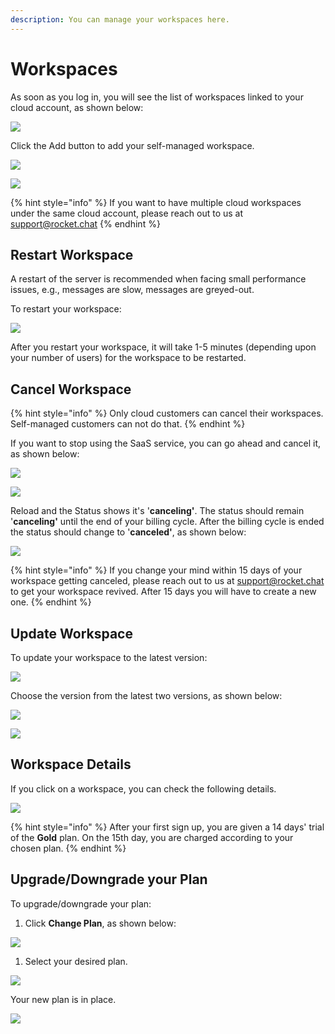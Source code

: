 ```yaml
---
description: You can manage your workspaces here.
---
```


# Workspaces

As soon as you log in, you will see the list of workspaces linked to your cloud account, as shown below:

![](../../../.gitbook/assets/image%20%2895%29%20%281%29.png)

Click the Add button to add your self-managed workspace.

![](../../../.gitbook/assets/image%20%2894%29.png)

![](../../../.gitbook/assets/image%20%2896%29.png)

{% hint style="info" %}
If you want to have multiple cloud workspaces under the same cloud account, please reach out to us at [support@rocket.chat](mailto:support@rocket.chat)
{% endhint %}

## Restart Workspace

A restart of the server is recommended when facing small performance issues, e.g., messages are slow, messages are greyed-out.

To restart your workspace:

![](../../../.gitbook/assets/image%20%28203%29.png)

After you restart your workspace, it will take 1-5 minutes \(depending upon your number of users\) for the workspace to be restarted.

## Cancel Workspace

{% hint style="info" %}
Only cloud customers can cancel their workspaces. Self-managed customers can not do that.
{% endhint %}

If you want to stop using the SaaS service, you can go ahead and cancel it, as shown below:

![](../../../.gitbook/assets/image%20%28201%29.png)

![](../../../.gitbook/assets/image%20%28204%29.png)

Reload and the Status shows it's '**canceling'**. The status should remain '**canceling'** until the end of your billing cycle. After the billing cycle is ended the status should change to '**canceled'**, as shown below:

![](../../../.gitbook/assets/image%20%28202%29.png)

{% hint style="info" %}
If you change your mind within 15 days of your workspace getting canceled, please reach out to us at [support@rocket.chat](mailto:support@rocket.chat) to get your workspace revived. After 15 days you will have to create a new one.
{% endhint %}

## Update Workspace

To update your workspace to the latest version:

![](../../../.gitbook/assets/image%20%28205%29.png)

Choose the version from the latest two versions, as shown below:

![](../../../.gitbook/assets/image%20%28206%29.png)

![](../../../.gitbook/assets/image%20%28200%29.png)

## Workspace Details

If you click on a workspace, you can check the following details.

![](../../../.gitbook/assets/image%20%28126%29.png)

{% hint style="info" %}
After your first sign up, you are given a 14 days' trial of the **Gold** plan. On the 15th day, you are charged according to your chosen plan.
{% endhint %}

## Upgrade/Downgrade your Plan

To upgrade/downgrade your plan:

1. Click **Change Plan**, as shown below:

![](../../../.gitbook/assets/image%20%28147%29.png)

1. Select your desired plan.

![](../../../.gitbook/assets/image%20%28149%29.png)

Your new plan is in place.

![](../../../.gitbook/assets/image%20%28148%29.png)

